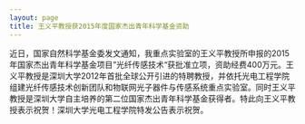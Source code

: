 ```yaml
---
layout: page
title: 王义平教授获2015年度国家杰出青年科学基金资助
---
```


近日，国家自然科学基金委发文通知，我重点实验室的王义平教授所申报的2015年国家杰出青年科学基金项目”光纤传感技术“获批准立项，资助经费400万元。王义平教授是深圳大学2012年首批全球公开引进的特聘教授，并依托光电工程学院组建光纤传感技术创新团队和物联网光子器件与传感系统重点实验室。同时王义平教授是深圳大学自主培养的第二位国家杰出青年科学基金获得者。特此向王义平教授表示祝贺！深圳大学光电工程学院特发公告表示祝贺。
